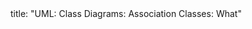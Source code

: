 <frontmatter>
title: "UML: Class Diagrams: Association Classes: What"
</frontmatter>

<include src="index-body.md" boilerplate />
